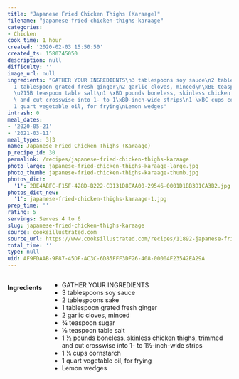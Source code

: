```yaml
---
title: "Japanese Fried Chicken Thighs (Karaage)"
filename: "japanese-fried-chicken-thighs-karaage"
categories:
- Chicken
cook_time: 1 hour
created: '2020-02-03 15:50:50'
created_ts: 1580745050
description: null
difficulty: ''
image_url: null
ingredients: "GATHER YOUR INGREDIENTS\n3 tablespoons soy sauce\n2 tablespoons sake\n\
  1 tablespoon grated fresh ginger\n2 garlic cloves, minced\n\xBE teaspoon sugar\n\
  \u215B teaspoon table salt\n1 \xBD pounds boneless, skinless chicken thighs, trimmed\
  \ and cut crosswise into 1- to 1\xBD-inch-wide strips\n1 \xBC cups cornstarch\n\
  1 quart vegetable oil, for frying\nLemon wedges"
intrash: 0
meal_dates:
- '2020-05-21'
- '2021-03-11'
meal_types: 3|3
name: Japanese Fried Chicken Thighs (Karaage)
p_recipe_id: 30
permalink: /recipes/japanese-fried-chicken-thighs-karaage
photo_large: japanese-fried-chicken-thighs-karaage-large.jpg
photo_thumb: japanese-fried-chicken-thighs-karaage-thumb.jpg
photos_dict:
  '1': 2BE4ABFC-F15F-428D-B222-CD131D8EAA00-29546-0001D1BB3D1CA3B2.jpg
photos_dict_new:
  '1': japanese-fried-chicken-thighs-karaage-1.jpg
prep_time: ''
rating: 5
servings: Serves 4 to 6
slug: japanese-fried-chicken-thighs-karaage
source: cooksillustrated.com
source_url: https://www.cooksillustrated.com/recipes/11892-japanese-fried-chicken-thighs-karaage
total_time: ''
type: null
uid: AF9FDAAB-9F87-45DF-AC3C-6D85FFF3DF26-408-00004F23542EA29A
---
```

<div class="large-8 medium-7 columns" id="writeup">	</div><!-- #writeup -->
</div><!-- #row-one -->
<div class="row" id="row-two">	<div class="medium-4 small-5 columns" id="ingredients"><h4>Ingredients</h4><div class="box box-ingredients content"><ul>
<li>GATHER YOUR INGREDIENTS</li>
<li>3 tablespoons soy sauce</li>
<li>2 tablespoons sake</li>
<li>1 tablespoon grated fresh ginger</li>
<li>2 garlic cloves, minced</li>
<li>¾ teaspoon sugar</li>
<li>⅛ teaspoon table salt</li>
<li>1 ½ pounds boneless, skinless chicken thighs, trimmed and cut crosswise into 1- to 1½-inch-wide strips</li>
<li>1 ¼ cups cornstarch</li>
<li>1 quart vegetable oil, for frying</li>
<li>Lemon wedges</li>
</ul>
</div>	</div>	<div class="medium-6 small-7 columns" id="directions">	</div>